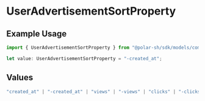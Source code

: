 # UserAdvertisementSortProperty

## Example Usage

```typescript
import { UserAdvertisementSortProperty } from "@polar-sh/sdk/models/components";

let value: UserAdvertisementSortProperty = "-created_at";
```

## Values

```typescript
"created_at" | "-created_at" | "views" | "-views" | "clicks" | "-clicks"
```